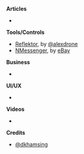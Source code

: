 
**Articles**

* 

**Tools/Controls**

* [Reflektor](https://github.com/alexdrone/Reflektor), by [@alexdrone](https://twitter.com/alexdrone)
* [NMessenger](https://github.com/eBay/NMessenger), by [eBay](https://github.com/eBay)

**Business**

* 

**UI/UX**

* 

**Videos**

* 

**Credits**

* [@dkhamsing](https://twitter.com/dkhamsing)
